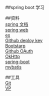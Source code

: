 ##spring boot 学习  

##资料  
[spring 文档](https://spring.io/guides)  
[spring web](https://spring.io/guides/gs/serving-web-content)  
[es](https://elasticsearch.cn/explore)  
[Github deploy key](https://developer.github.com/v3/guides/managing-deploy-keys/#deploy-keys)  
[Bootstarp](https://v3.bootcss.com/)  
[Github OAuth](https://developer.github.com/apps/building-oauth-apps/creating-an-oauth-app)    
[OkHttp](https://square.github.io/okhttp/)  
[spring-boot](https://docs.spring.io/spring-boot/docs/2.2.4.RELEASE/reference/htmlsingle/)  
[mybatis](http://mybatis.org/spring-boot-starter)  

##工具  
[Git](https://git-scm.com)  
[VP](https://www.visual-paradigm.com)  